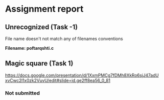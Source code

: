 # Assignment report
## Unrecognized (Task -1)
File name doesn't not match any of filenames conventions

**Filename: poftarqshti.c**
## Magic square (Task 1)
https://docs.google.com/presentation/d/1XxmPMCg7fDMh8XkRo6sjJ47adUxvCwc2l1x0zk2VuvU/edit#slide=id.ge2ff8ea56_0_81

### Not submitted
